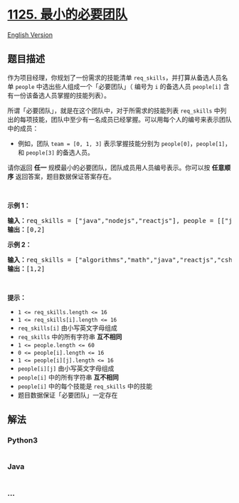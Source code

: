 # [1125. 最小的必要团队](https://leetcode.cn/problems/smallest-sufficient-team)

[English Version](/solution/1100-1199/1125.Smallest%20Sufficient%20Team/README_EN.md)

## 题目描述

<!-- 这里写题目描述 -->

<p>作为项目经理，你规划了一份需求的技能清单 <code>req_skills</code>，并打算从备选人员名单 <code>people</code> 中选出些人组成一个「必要团队」（ 编号为 <code>i</code> 的备选人员 <code>people[i]</code> 含有一份该备选人员掌握的技能列表）。</p>

<p>所谓「必要团队」，就是在这个团队中，对于所需求的技能列表 <code>req_skills</code> 中列出的每项技能，团队中至少有一名成员已经掌握。可以用每个人的编号来表示团队中的成员：</p>

<ul>
	<li>例如，团队 <code>team = [0, 1, 3]</code> 表示掌握技能分别为 <code>people[0]</code>，<code>people[1]</code>，和 <code>people[3]</code> 的备选人员。</li>
</ul>

<p>请你返回 <strong>任一</strong> 规模最小的必要团队，团队成员用人员编号表示。你可以按 <strong>任意顺序</strong> 返回答案，题目数据保证答案存在。</p>

<p> </p>

<p><strong>示例 1：</strong></p>

<pre>
<strong>输入：</strong>req_skills = ["java","nodejs","reactjs"], people = [["java"],["nodejs"],["nodejs","reactjs"]]
<strong>输出：</strong>[0,2]
</pre>

<p><strong>示例 2：</strong></p>

<pre>
<strong>输入：</strong>req_skills = ["algorithms","math","java","reactjs","csharp","aws"], people = [["algorithms","math","java"],["algorithms","math","reactjs"],["java","csharp","aws"],["reactjs","csharp"],["csharp","math"],["aws","java"]]
<strong>输出：</strong>[1,2]
</pre>

<p> </p>

<p><strong>提示：</strong></p>

<ul>
	<li><code>1 <= req_skills.length <= 16</code></li>
	<li><code>1 <= req_skills[i].length <= 16</code></li>
	<li><code>req_skills[i]</code> 由小写英文字母组成</li>
	<li><code>req_skills</code> 中的所有字符串 <strong>互不相同</strong></li>
	<li><code>1 <= people.length <= 60</code></li>
	<li><code>0 <= people[i].length <= 16</code></li>
	<li><code>1 <= people[i][j].length <= 16</code></li>
	<li><code>people[i][j]</code> 由小写英文字母组成</li>
	<li><code>people[i]</code> 中的所有字符串 <strong>互不相同</strong></li>
	<li><code>people[i]</code> 中的每个技能是 <code>req_skills</code> 中的技能</li>
	<li>题目数据保证「必要团队」一定存在</li>
</ul>

## 解法

<!-- 这里可写通用的实现逻辑 -->

<!-- tabs:start -->

### **Python3**

<!-- 这里可写当前语言的特殊实现逻辑 -->

```python

```

### **Java**

<!-- 这里可写当前语言的特殊实现逻辑 -->

```java

```

### **...**

```

```

<!-- tabs:end -->
